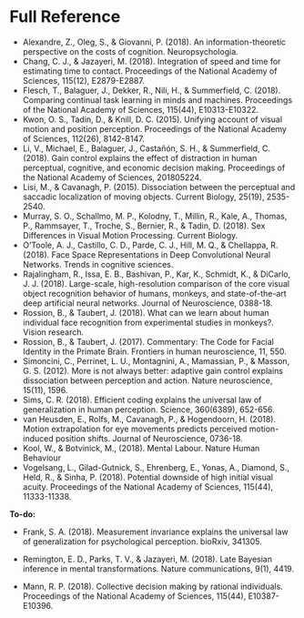 # Full Reference

<ul>

<li id="AlexandreGiovanni2018">Alexandre, Z., Oleg, S., & Giovanni, P. (2018). An information-theoretic perspective on the costs of cognition. Neuropsychologia. </li>

<li id="Chang2018">Chang, C. J., & Jazayeri, M. (2018). Integration of speed and time for estimating time to contact. Proceedings of the National Academy of Sciences, 115(12), E2879-E2887.</li>

<li id="Flesh2018">Flesch, T., Balaguer, J., Dekker, R., Nili, H., & Summerfield, C. (2018). Comparing continual task learning in minds and machines. Proceedings of the National Academy of Sciences, 115(44), E10313-E10322.</li>

<li id="Kown2015"> Kwon, O. S., Tadin, D., & Knill, D. C. (2015). Unifying account of visual motion and position perception. Proceedings of the National Academy of Sciences, 112(26), 8142-8147.</li>

<li id="LiSummerfield2018"> Li, V., Michael, E., Balaguer, J., Castañón, S. H., & Summerfield, C. (2018). Gain control explains the effect of distraction in human perceptual, cognitive, and economic decision making. Proceedings of the National Academy of Sciences, 201805224.</li>

<li id="Lisi2015"> Lisi, M., & Cavanagh, P. (2015). Dissociation between the perceptual and saccadic localization of moving objects. Current Biology, 25(19), 2535-2540.</li>

<li id="Murray2018"> Murray, S. O., Schallmo, M. P., Kolodny, T., Millin, R., Kale, A., Thomas, P., Rammsayer, T., Troche, S., Bernier, R., & Tadin, D. (2018). Sex Differences in Visual Motion  Processing. Current Biology.</li>

<li id="Otoole2018"> O’Toole, A. J., Castillo, C. D., Parde, C. J., Hill, M. Q., & Chellappa, R. (2018). Face Space Representations in Deep Convolutional Neural Networks. Trends in cognitive sciences.</li>

<li id="Rajalingham2018"> Rajalingham, R., Issa, E. B., Bashivan, P., Kar, K., Schmidt, K., & DiCarlo, J. J. (2018). Large-scale, high-resolution comparison of the core visual object recognition behavior of humans, monkeys, and state-of-the-art deep artificial neural networks. Journal of Neuroscience, 0388-18.</li>

<li id="Rossion2018">Rossion, B., & Taubert, J. (2018). What can we learn about human individual face recognition from experimental studies in monkeys?. Vision research.</li>

<li id="Rossion2017">Rossion, B., & Taubert, J. (2017). Commentary: The Code for Facial Identity in the Primate Brain. Frontiers in human neuroscience, 11, 550.</li>

<li id="SimonciniMasson2012">Simoncini, C., Perrinet, L. U., Montagnini, A., Mamassian, P., & Masson, G. S. (2012). More is not always better: adaptive gain control explains dissociation between perception and action. Nature neuroscience, 15(11), 1596. </li>

<li id="Sims2018"> Sims, C. R. (2018). Efficient coding explains the universal law of generalization in human perception. Science, 360(6389), 652-656.</li>

<li id="vanHeusden2018"> van Heusden, E., Rolfs, M., Cavanagh, P., & Hogendoorn, H. (2018). Motion extrapolation for eye movements predicts perceived motion-induced position shifts. Journal of Neuroscience, 0736-18. </li>

<li id="Wool2018"> Kool, W., & Botvinick, M., (2018). Mental Labour. Nature Human Behaviour</li>

<li id="Vogelsang2018">  Vogelsang, L., Gilad-Gutnick, S., Ehrenberg, E., Yonas, A., Diamond, S., Held, R., & Sinha, P. (2018). Potential downside of high initial visual acuity. Proceedings of the National Academy of Sciences, 115(44), 11333-11338. </li>
</ul>

**To-do:**

- Frank, S. A. (2018). Measurement invariance explains the universal law of generalization for psychological perception. bioRxiv, 341305.
- Remington, E. D., Parks, T. V., & Jazayeri, M. (2018). Late Bayesian inference in mental transformations. Nature communications, 9(1), 4419.

- Mann, R. P. (2018). Collective decision making by rational individuals. Proceedings of the National Academy of Sciences, 115(44), E10387-E10396.
